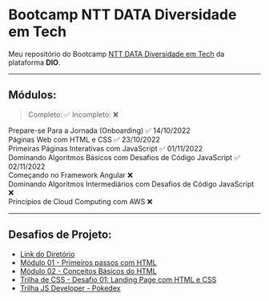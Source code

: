 # Bootcamp NTT DATA Diversidade em Tech
Meu repositório do Bootcamp [NTT DATA Diversidade em Tech](https://web.dio.me/track/38a27e68-67ae-444d-9110-1056e605237d) da plataforma **DIO**.

---------------
## Módulos: 
> Completo: ✅
Incompleto: ❌


Prepare-se Para a Jornada (Onboarding) ✅ 14/10/2022  
Páginas Web com HTML e CSS ✅ 23/10/2022  
Primeiras Páginas Interativas com JavaScript ✅ 01/11/2022    
Dominando Algoritmos Básicos com Desafios de Código JavaScript ✅ 02/11/2022  
Começando no Framework Angular ❌  
Dominando Algoritmos Intermediários com Desafios de Código JavaScript ❌  
Princípios de Cloud Computing com AWS ❌ 

---------------
## Desafios de Projeto:
- [Link do Diretório](https://github.com/yomarcoslinss/bootcamp-ntt-data-diversidade-em-tech/tree/main/Desafios%20de%20Projeto)  
- [Módulo 01 - Primeiros passos com HTML](https://yomarcoslinss.github.io/bootcamp-ntt-data-diversidade-em-tech/Desafios%20de%20Projeto/trilha-html-modulo-1/index.html)  
- [Módulo 02 - Conceitos Básicos do HTML](https://yomarcoslinss.github.io/bootcamp-ntt-data-diversidade-em-tech/Desafios%20de%20Projeto/trilha-html-modulo-2/index.html)  
- [Trilha de CSS - Desafio 01: Landing Page com HTML e CSS](https://yomarcoslinss.github.io/bootcamp-ntt-data-diversidade-em-tech/Desafios%20de%20Projeto/trilha-css-desafio-01/index.html)  
- [Trilha JS Developer - Pokedex](https://yomarcoslinss.github.io/bootcamp-ntt-data-diversidade-em-tech/Desafios%20de%20Projeto/js-developer-pokedex/index.html)  
